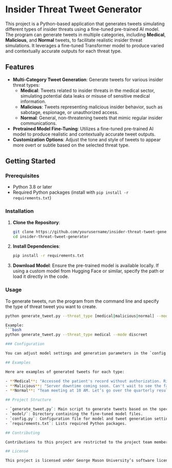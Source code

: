 # Insider Threat Tweet Generator

This project is a Python-based application that generates tweets simulating different types of insider threats using a fine-tuned pre-trained AI model. The program can generate tweets in multiple categories, including **Medical**, **Malicious**, and **Normal** tweets, to facilitate realistic insider threat simulations. It leverages a fine-tuned Transformer model to produce varied and contextually accurate outputs for each threat type.

## Features

- **Multi-Category Tweet Generation**: Generate tweets for various insider threat types:
  - **Medical**: Tweets related to insider threats in the medical sector, simulating potential data leaks or misuse of sensitive medical information.
  - **Malicious**: Tweets representing malicious insider behavior, such as sabotage, espionage, or unauthorized access.
  - **Normal**: General, non-threatening tweets that mimic regular insider communications.
- **Pretrained Model Fine-Tuning**: Utilizes a fine-tuned pre-trained AI model to produce realistic and contextually accurate tweet outputs.
- **Customization Options**: Adjust the tone and style of tweets to appear more overt or subtle based on the selected threat type.

## Getting Started

### Prerequisites

- Python 3.8 or later
- Required Python packages (install with `pip install -r requirements.txt`)

### Installation

1. **Clone the Repository**:
   ```bash
   git clone https://github.com/yourusername/insider-threat-tweet-generator.git
   cd insider-threat-tweet-generator

2. **Install Dependencies**:
   ```bash
   pip install -r requirements.txt

3. **Download Model**:
   Ensure the pre-trained model is available locally. If using a custom model from Hugging Face or similar, specify the path or load it directly in the code.

### Usage

To generate tweets, run the program from the command line and specify the type of threat tweet you want to create.

```bash
python generate_tweet.py --threat_type [medical|malicious|normal] --mode [obvious|discreet]

Example:
```bash
python generate_tweet.py --threat_type medical --mode discreet

### Configuration

You can adjust model settings and generation parameters in the `config.py` file.

## Examples

Here are examples of generated tweets for each type:

- **Medical**: "Accessed the patient's record without authorization. Risk of exposure seems...manageable."
- **Malicious**: "Server downtime coming soon. Can't wait to see the fallout on Monday."
- **Normal**: "Team meeting at 10 AM. Let’s go over the quarterly results!"

## Project Structure

- `generate_tweet.py`: Main script to generate tweets based on the specified threat type.
- `model/`: Directory containing the fine-tuned model files.
- `config.py`: Configuration file for model and tweet generation settings.
- `requirements.txt`: Lists required Python packages.

## Contributing

Contributions to this project are restricted to the project team members. External contributions are not accepted.

## License

This project is licensed under George Mason University’s software licensing policies. For more details, please refer to the [LICENSE](LICENSE) file.


